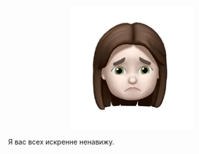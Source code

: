 <div align="center">
  <img src="./assets/profile.webp" style="width:250px"/>
</div>

Я вас всех искренне ненавижу.
